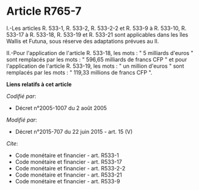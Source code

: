 # Article R765-7

I.-Les articles R. 533-1, R. 533-2, R. 533-2-2 et R. 533-9 à R. 533-10, R. 533-17 à R. 533-18, R. 533-19 et R. 533-21 sont
applicables dans les îles Wallis et Futuna, sous réserve des adaptations prévues au II. 

II.-Pour l'application de l'article R. 533-18, les mots : " 5 milliards d'euros " sont remplacés par les mots : " 596,65
milliards de francs CFP " et pour l'application de l'article R. 533-19, les mots : " un million d'euros " sont remplacés par
les mots : " 119,33 millions de francs CFP ".

**Liens relatifs à cet article**

_Codifié par_:

  - Décret n°2005-1007 du 2 août 2005

_Modifié par_:

  - Décret n°2015-707 du 22 juin 2015 - art. 15 (V)

_Cite_:

  - Code monétaire et financier - art. R533-1
  - Code monétaire et financier - art. R533-17
  - Code monétaire et financier - art. R533-2-2
  - Code monétaire et financier - art. R533-21
  - Code monétaire et financier - art. R533-9
